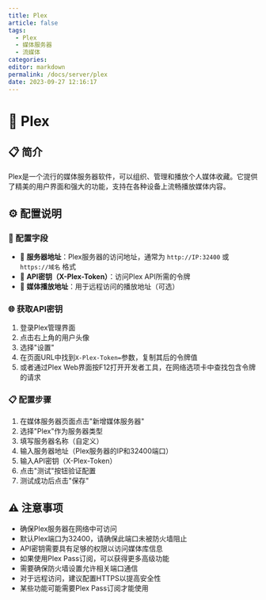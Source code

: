 ```yaml
---
title: Plex
article: false
tags: 
  - Plex
  - 媒体服务器
  - 流媒体
categories: 
editor: markdown
permalink: /docs/server/plex
date: 2023-09-27 12:16:17
---
```


# 🔵 Plex

## 📋 简介

Plex是一个流行的媒体服务器软件，可以组织、管理和播放个人媒体收藏。它提供了精美的用户界面和强大的功能，支持在各种设备上流畅播放媒体内容。

## ⚙️ 配置说明

### 🔧 配置字段

- 📡 **服务器地址**：Plex服务器的访问地址，通常为 `http://IP:32400` 或 `https://域名` 格式
- 🔑 **API密钥（X-Plex-Token）**：访问Plex API所需的令牌
- 📂 **媒体播放地址**：用于远程访问的播放地址（可选）

### 🌐 获取API密钥

1. 登录Plex管理界面
2. 点击右上角的用户头像
3. 选择"设置"
4. 在页面URL中找到`X-Plex-Token=`参数，复制其后的令牌值
5. 或者通过Plex Web界面按F12打开开发者工具，在网络选项卡中查找包含令牌的请求

### 📋 配置步骤

1. 在媒体服务器页面点击"新增媒体服务器"
2. 选择"Plex"作为服务器类型
3. 填写服务器名称（自定义）
4. 输入服务器地址（Plex服务器的IP和32400端口）
5. 输入API密钥（X-Plex-Token）
6. 点击"测试"按钮验证配置
7. 测试成功后点击"保存"

## ⚠️ 注意事项

- 确保Plex服务器在网络中可访问
- 默认Plex端口为32400，请确保此端口未被防火墙阻止
- API密钥需要具有足够的权限以访问媒体库信息
- 如果使用Plex Pass订阅，可以获得更多高级功能
- 需要确保防火墙设置允许相关端口通信
- 对于远程访问，建议配置HTTPS以提高安全性
- 某些功能可能需要Plex Pass订阅才能使用
